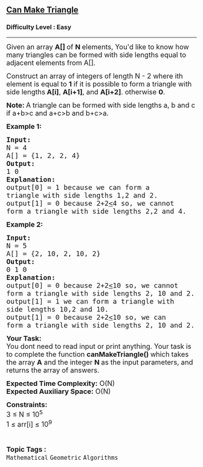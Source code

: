 <h2><a href="https://practice.geeksforgeeks.org/problems/can-make-triangle--170637/1?page=1&difficulty=Easy&sortBy=accuracy">Can Make Triangle</a></h2><h3>Difficulty Level : Easy</h3><hr><div class="problems_problem_content__Xm_eO"><p><span style="font-size:18px">Given an array&nbsp;<strong>A[]&nbsp;</strong>of&nbsp;<strong>N&nbsp;</strong>elements, You'd like to know how many triangles can be formed with side lengths equal to adjacent elements from A[].</span></p>

<p><span style="font-size:18px">Construct an array of integers of length N - 2 where ith element is equal to <strong>1</strong> if it is possible to form a triangle with side lengths<strong> A[i]</strong>, <strong>A[i+1]</strong>, and <strong>A[i+2]</strong>. otherwise <strong>0</strong>.</span></p>

<p><span style="font-size:18px"><strong>Note: </strong>A triangle can be formed with side lengths a, b and c if a+b&gt;c and a+c&gt;b and b+c&gt;a.</span></p>

<p><span style="font-size:18px"><strong>Example 1:</strong></span></p>

<pre><span style="font-size:18px"><strong>Input:</strong>
N = 4
A[] = {1, 2, 2, 4}
<strong>Output:</strong>
1 0
<strong>Explanation:</strong>
output[0] = 1 because we can form a 
triangle with side lengths 1,2 and 2.
output[1] = 0 because 2+2<u>&lt;</u>4 so, we cannot 
form a triangle with side lengths 2,2 and 4.</span>
</pre>

<p><span style="font-size:18px"><strong>Example 2:</strong></span></p>

<pre><span style="font-size:18px"><strong>Input: </strong>
N = 5
A[] = {2, 10, 2, 10, 2}
<strong>Output:</strong>
0 1 0
<strong>Explanation:
</strong>output[0] = 0 because 2+2<u>&lt;</u>10 so, we cannot
form a triangle with side lengths 2, 10 and 2.<strong> </strong>
output[1] = 1 we can form a triangle with 
side lengths 10,2 and 10.<strong> 
</strong>output[1] = 0 because 2+2<u>&lt;</u>10 so, we can
form a triangle with side lengths 2, 10 and 2.<strong> </strong></span>
</pre>

<p><span style="font-size:18px"><strong>Your Task:</strong><br>
You dont need to read input or print anything. Your task is to c</span><span style="font-size:18px">omplete the function&nbsp;<strong>canMakeTriangle()&nbsp;</strong>which takes the array&nbsp;<strong>A</strong>&nbsp;and the integer&nbsp;<strong>N&nbsp;</strong>as the input parameters, and returns the array of answers.</span></p>

<p><span style="font-size:18px"><strong>Expected Time Complexity:</strong>&nbsp;O(N)<br>
<strong>Expected Auxiliary Space:</strong>&nbsp;O(N)</span></p>

<p><span style="font-size:18px"><strong>Constraints:</strong><br>
3 ≤ N&nbsp;≤ 10<sup>5&nbsp;</sup><br>
1 ≤ arr[i] ≤ 10<sup>9</sup></span></p>
</div><br><p><span style=font-size:18px><strong>Topic Tags : </strong><br><code>Mathematical</code>&nbsp;<code>Geometric</code>&nbsp;<code>Algorithms</code>&nbsp;